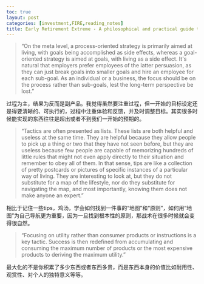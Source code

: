 ```yaml
---
toc: true
layout: post
categories: [investment,FIRE,reading_notes]
title: Early Retirement Extreme - A philosophical and practical guide to financial independence - 16
---
```

> “On the meta level, a process-oriented strategy is primarily aimed at living, with goals being accomplished as side effects, whereas a goal-oriented strategy is aimed at goals, with living as a side effect. It's natural that employers prefer employees of the latter persuasion, as they can just break goals into smaller goals and hire an employee for each sub-goal. As an individual or a business, the focus should be on the process rather than sub-goals, lest the long-term perspective be lost.”

过程为主，结果为反而是副产品。我觉得虽然要注重过程，但一开始的目标设定还是得要清晰的、可执行的，过程中注重体验和反馈，并及时调整目标。其实很多时候能实现的东西往往是超出或者不到我们一开始的预期的。

> “Tactics are often presented as lists. These lists are both helpful and useless at the same time. They are helpful because they allow people to pick up a thing or two that they have not seen before, but they are useless because few people are capable of memorizing hundreds of little rules that might not even apply directly to their situation and remember to obey all of them. In that sense, tips are like a collection of pretty postcards or pictures of specific instances of a particular way of living. They are interesting to look at, but they do not substitute for a map of the lifestyle, nor do they substitute for navigating the map, and most importantly, knowing them does not make anyone an expert.”

相比于记住一些tips，鸡汤，学会如何找到一件事的“地图”和“原则”，如何用“地图”为自己导航更为重要，因为一旦找到根本性的原则，那战术在很多时候就会变得很自然。

> “Focusing on utility rather than consumer products or instructions is a key tactic. Success is then redefined from accumulating and consuming the maximum number of products or the most expensive products to deriving the maximum utility.”

最大化的不是你积累了多少东西或者东西多贵，而是东西本身的价值比如耐用性、观赏性、对个人的独特意义等等。


